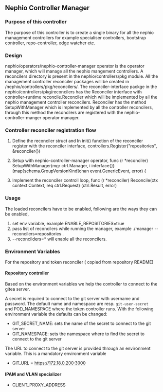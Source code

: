 ## Nephio Controller Manager

### Purpose of this controller
The purpose of this controller is to create a single binary for all the nephio management controllers for example specialiser controllers,
bootstrap controller, repo-controller, edge watcher etc.

### Design
nephio/operators/nephio-controller-manager operator is the operator manager, which will manage all the nephio mangement controllers. 
A reconcilers directory is present in the nephio/controllers/pkg module. All the management controller reconciler packages will be
created in /nephio/controllers/pkg/reconcilers/. The reconciler-interface packge in the nephio/controllers/pkg/reconcilers has the Reconciler interface with controller-runtime 
reconcile.Reconciler which will be implemented by all the nephio management controller reconcilers.
Reconciler has the method SetupWithManager which is implemented by all the controller reconcilers, through this method the reconcilers
are registered with the nephio-controller-manger operator manager.

### Controller reconciler registration flow
1. Define the reconciler struct and In init() function of the reconciler register with the reconciler interface,
       controllers.Register("repositories", &reconciler{})
            
2. Setup with nephio-controller-manager operator,
      func (r *reconciler) SetupWithManager(mgr ctrl.Manager, i interface{}) (map[schema.GroupVersionKind]chan event.GenericEvent, error) {
3. Implement the reconciler controll loop,
       func (r *reconciler) Reconcile(ctx context.Context, req ctrl.Request) (ctrl.Result, error) 
### Usage
The loaded reconcilers have to be enabled, following are the ways they can be enabled,
1. set env variable, example ENABLE_REPOSITORIES=true
2. pass list of reconcilers while running the manager, example ./manager --reconcilers=repositories . 
3. --reconcilders=* will enable all the reconcilers.

### Environment Variables
For the repository and token reconciler ( copied from repository README)
#### Repository controller
Based on the environment variables we help the controller to connect to the gitea server.

A secret is required to connect to the git server with username and password. The default name and namespace are resp. `git-user-secret ` and POD_NAMESPACE where the token controller runs.
With the following environment variable the defaults can be changed:
- GIT_SECRET_NAME: sets the name of the secret to connect to the git server
- GIT_NAMESPACE: sets the namespace where to find the secret to connect to the git server

The URL to connect to the git server is provided through an environment variable. This is a mandatory environment variable

- GIT_URL = https://172.18.0.200:3000

#### IPAM and VLAN specializer
- CLIENT_PROXY_ADDRESS
